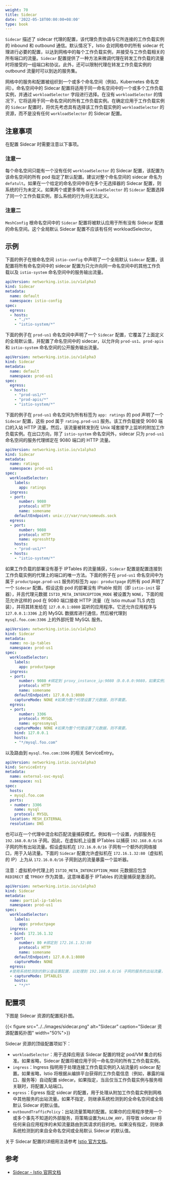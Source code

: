 ```yaml
---
weight: 70
title: Sidecar
date: '2022-05-18T00:00:00+08:00'
type: book
---
```


`Sidecar` 描述了 sidecar 代理的配置，该代理负责协调与它所连接的工作负载实例的 inbound 和 outbound 通信。默认情况下，Istio 会对网格中的所有 sidecar 代理进行必要的配置，以达到网格中的每个工作负载实例，并接受与工作负载相关的所有端口的流量。`Sidecar` 配置提供了一种方法来微调代理在转发工作负载的流量时将接受的一组端口和协议。此外，还可以限制代理在转发工作负载实例的 outbound 流量时可以到达的服务集。

网格中的服务和配置被组织到一个或多个命名空间（例如，Kubernetes 命名空间）。命名空间中的 Sidecar 配置将适用于同一命名空间中的一个或多个工作负载实例，并通过 `workloadSelector` 字段进行选择。在没有 `workloadSelector` 的情况下，它将适用于同一命名空间的所有工作负载实例。在确定应用于工作负载实例的 `Sidecar` 配置时，将优先考虑具有选择该工作负载实例的 `workloadSelector` 的资源，而不是没有任何 `workloadSelector` 的 Sidecar 配置。

## 注意事项

在配置 Sidecar 时需要注意以下事项。

### 注意一

每个命名空间只能有一个没有任何 `workloadSelector` 的 Sidecar 配置，该配置为该命名空间的所有 pod 指定了默认配置。建议对整个命名空间的 sidecar 命名为 `defatult`。如果在一个给定的命名空间中存在多个无选择器的 Sidecar 配置，则系统的行为未定义。如果两个或更多带有 `workloadSelector` 的 `Sidecar` 配置选择了同一个工作负载实例，那么系统的行为将无法定义。

### 注意二

`MeshConfig` 根命名空间中的 `Sidecar` 配置将被默认应用于所有没有 Sidecar 配置的命名空间。这个全局默认 Sidecar 配置不应该有任何 workloadSelector。

## 示例

下面的例子在根命名空间 `istio-config` 中声明了一个全局默认 `Sidecar` 配置，该配置将所有命名空间中的 sidecar 配置为只允许向同一命名空间中的其他工作负载以及 `istio-system` 命名空间中的服务输出流量。

```yaml
apiVersion: networking.istio.io/v1alpha3
kind: Sidecar
metadata:
  name: default
  namespace: istio-config
spec:
  egress:
  - hosts:
    - "./*"
    - "istio-system/*"
```

下面的例子在 `prod-us1` 命名空间中声明了一个 `Sidecar` 配置，它覆盖了上面定义的全局默认值，并配置了命名空间中的 sidecar，以允许向 `prod-us1`、`prod-apis` 和 `istio-system` 命名空间的公开服务输出流量。

```yaml
apiVersion: networking.istio.io/v1alpha3
kind: Sidecar
metadata:
  name: default
  namespace: prod-us1
spec:
  egress:
  - hosts:
    - "prod-us1/*"
    - "prod-apis/*"
    - "istio-system/*"
```

下面的例子在 `prod-us1` 命名空间为所有标签为 `app: ratings` 的 pod 声明了一个 `Sidecar` 配置，这些 pod 属于 `rating.prod-us1` 服务。该工作负载接受 9080 端口的入站 HTTP 流量。然后，该流量被转发到在 Unix 域套接字上监听的附加工作负载实例。在出口方向，除了 `istio-system` 命名空间外，sidecar 只为 `prod-us1` 命名空间的服务代理绑定在 9080 端口的 HTTP 流量。

```yaml
apiVersion: networking.istio.io/v1alpha3
kind: Sidecar
metadata:
  name: ratings
  namespace: prod-us1
spec:
  workloadSelector:
    labels:
      app: ratings
  ingress:
  - port:
      number: 9080
      protocol: HTTP
      name: somename
    defaultEndpoint: unix:///var/run/someuds.sock
  egress:
  - port:
      number: 9080
      protocol: HTTP
      name: egresshttp
    hosts:
    - "prod-us1/*"
  - hosts:
    - "istio-system/*"
```

如果工作负载的部署没有基于 IPTables 的流量捕获，`Sidecar` 配置是配置连接到工作负载实例的代理上的端口的唯一方法。下面的例子在 `prod-us1` 命名空间中为属于 `productpage.prod-us1` 服务的标签为 `app: productpage` 的所有 pod 声明了一个 `Sidecar` 配置。假设这些 pod 的部署没有 IPtable 规则（即 `istio-init` 容器），并且代理元数据 `ISTIO_META_INTERCEPTION_MODE` 被设置为 `NONE`，下面的规范允许这样的 pod 在 9080 端口接收 HTTP 流量（在 Istio mutual TLS 内包装），并将其转发给在 `127.0.0.1:8080` 监听的应用程序。它还允许应用程序与 `127.0.0.1:3306` 上的 MySQL 数据库进行通信，然后被代理到 `mysql.foo.com:3306` 上的外部托管 MySQL 服务。

```yaml
apiVersion: networking.istio.io/v1alpha3
kind: Sidecar
metadata:
  name: no-ip-tables
  namespace: prod-us1
spec:
  workloadSelector:
    labels:
      app: productpage
  ingress:
  - port:
      number: 9080 #绑定到 proxy_instance_ip:9080（0.0.0.0:9080，如果实例没有可用的单播 IP）。
      protocol: HTTP
      name: somename
    defaultEndpoint: 127.0.0.1:8080
    captureMode: NONE #如果为整个代理设置了元数据，则不需要。
  egress:
  - port:
      number: 3306
      protocol: MYSQL
      name: egressmysql
    captureMode: NONE #如果为整个代理设置了元数据，则不需要。
    bind: 127.0.0.1
    hosts:
    - "*/mysql.foo.com"
```

以及路由到 `mysql.foo.com:3306` 的相关 ServiceEntry。

```yaml
apiVersion: networking.istio.io/v1alpha3
kind: ServiceEntry
metadata:
  name: external-svc-mysql
  namespace: ns1
spec:
  hosts:
  - mysql.foo.com
  ports:
  - number: 3306
    name: mysql
    protocol: MYSQL
  location: MESH_EXTERNAL
  resolution: DNS
```

也可以在一个代理中混合和匹配流量捕获模式。例如有一个设置，内部服务在 `192.168.0.0/16` 子网。因此，在虚拟机上设置 IPTables 以捕获 `192.168.0.0/16` 子网的所有出站流量。假设虚拟机在 `172.16.0.0/16` 子网有一个额外的网络接口，用于入站流量。下面的 `Sidecar` 配置允许虚拟机在 `172.16.1.32:80`（虚拟机的 IP）上为从 `172.16.0.0/16` 子网到达的流量暴露一个监听器。

注意：虚拟机中代理上的 `ISTIO_META_INTERCEPTION_MODE` 元数据应包含 `REDIRECT` 或 `TPROXY` 作为其值，这意味着基于 IPTables 的流量捕获是激活的。

```yaml
apiVersion: networking.istio.io/v1alpha3
kind: Sidecar
metadata:
  name: partial-ip-tables
  namespace: prod-us1
spec:
  workloadSelector:
    labels:
      app: productpage
  ingress:
  - bind: 172.16.1.32
    port:
      number: 80 #绑定到 172.16.1.32:80
      protocol: HTTP
      name: somename
    defaultEndpoint: 127.0.0.1:8080
    captureMode: NONE
  egress:
  #使用系统检测到的默认值设置配置，以处理到 192.168.0.0/16 子网的服务的出站流量，基于服务注册表提供的信息
  - captureMode: IPTABLES
    hosts:
    - "*/*"
```

## 配置项

下图是 Sidecar 资源的配置拓扑图。

{{< figure src="../../images/sidecar.png" alt="Sidecar"  caption="Sidecar 资源配置拓扑图" width="50%">}}

Sidecar 资源的顶级配置项如下：

- `workloadSelector`：用于选择应用该 Sidecar 配置的特定 pod/VM 集合的标准。如果省略，Sidecar 配置将被应用于同一命名空间的所有工作负载实例。
- `ingress`：Ingress 指明用于处理连接工作负载实例的入站流量的 sidecar 配置。如果省略，Istio 将根据从编排平台获得的工作负载信息（例如，暴露的端口、服务等）自动配置 sidecar。如果指定，当且仅当工作负载实例与服务相关联时，将配置入站端口。
- `egress`：Egress 指定 sidecar 的配置，用于处理从附加工作负载实例到网格中其他服务的出站流量。如果不指定，则继承系统检测到的全命名空间或全局默认 Sidecar 的默认值。
- `outboundTrafficPolicy`：出站流量策略的配置。如果你的应用程序使用一个或多个事先不知道的外部服务，将策略设置为`ALLOW_ANY`，将导致 sidecar 将任何来自应用程序的未知流量路由到其请求的目的地。如果没有指定，则继承系统检测到的来自全命名空间或全局默认 Sidecar 的默认值。

关于 Sidecar 配置的详细用法请参考 [Istio 官方文档](https://istio.io/latest/docs/reference/config/networking/sidecar/)。

## 参考

- [Sidecar - Istio 官网文档](https://istio.io/latest/docs/reference/config/networking/sidecar/)